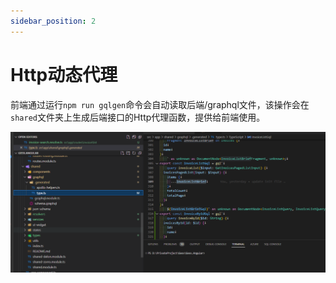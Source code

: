 ```yaml
---
sidebar_position: 2
---
```


# Http动态代理

前端通过运行`npm run gqlgen`命令会自动读取后端/graphql文件，该操作会在`shared`文件夹上生成后端接口的Http代理函数，提供给前端使用。

![Docusaurus Plushie](./image/http.png)
